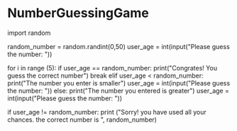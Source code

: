 # NumberGuessingGame

import random

random_number = random.randint(0,50)
user_age = int(input("Please guess the number: "))

for i in range (5):
    if user_age == random_number:
        print("Congrates! You guess the correct number")
        break
    elif user_age < random_number:
        print("The number you enter is smaller")
        user_age = int(input("Please guess the number: "))
    else:
        print("The number you entered is greater")
        user_age = int(input("Please guess the number: "))
        
if user_age != random_number:
    print ("Sorry! you have used all your chances. the correct number is ", random_number)
